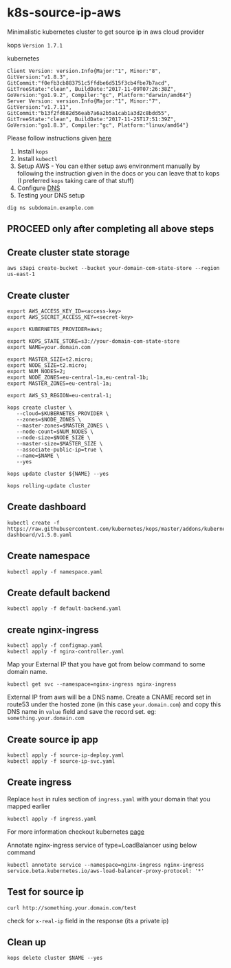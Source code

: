 # k8s-source-ip-aws
Minimalistic kubernetes cluster to get source ip in aws cloud provider

kops `Version 1.7.1`

kubernetes 
```
Client Version: version.Info{Major:"1", Minor:"8", GitVersion:"v1.8.3", GitCommit:"f0efb3cb883751c5ffdbe6d515f3cb4fbe7b7acd", GitTreeState:"clean", BuildDate:"2017-11-09T07:26:38Z", GoVersion:"go1.9.2", Compiler:"gc", Platform:"darwin/amd64"}
Server Version: version.Info{Major:"1", Minor:"7", GitVersion:"v1.7.11", GitCommit:"b13f2fd682d56eab7a6a2b5a1cab1a3d2c8bdd55", GitTreeState:"clean", BuildDate:"2017-11-25T17:51:39Z", GoVersion:"go1.8.3", Compiler:"gc", Platform:"linux/amd64"}
```

Please follow instructions given [here](https://github.com/kubernetes/kops/blob/release-1.7/docs/aws.md)

1. Install `kops`
2. Install `kubectl`
3. Setup AWS - You can either setup aws environment manually by following the instruction given in the docs or you can leave that to kops (I preferred `kops` taking care of that stuff)
4. Configure [DNS](https://github.com/kubernetes/kops/blob/release-1.7/docs/aws.md#configure-dns)
5. Testing your DNS setup
```
dig ns subdomain.example.com
```

## PROCEED only after completing all above steps

## Create cluster state storage
```
aws s3api create-bucket --bucket your-domain-com-state-store --region us-east-1
```
## Create cluster
```
export AWS_ACCESS_KEY_ID=<access-key>
export AWS_SECRET_ACCESS_KEY=<secret-key>

export KUBERNETES_PROVIDER=aws;

export KOPS_STATE_STORE=s3://your-domain-com-state-store
export NAME=your.domain.com

export MASTER_SIZE=t2.micro;
export NODE_SIZE=t2.micro;
export NUM_NODES=2;
export NODE_ZONES=eu-central-1a,eu-central-1b;
export MASTER_ZONES=eu-central-1a;

export AWS_S3_REGION=eu-central-1;

kops create cluster \
   --cloud=$KUBERNETES_PROVIDER \
   --zones=$NODE_ZONES \
   --master-zones=$MASTER_ZONES \
   --node-count=$NUM_NODES \
   --node-size=$NODE_SIZE \
   --master-size=$MASTER_SIZE \
   --associate-public-ip=true \
   --name=$NAME \
   --yes

kops update cluster ${NAME} --yes

kops rolling-update cluster
```

## Create dashboard
```
kubectl create -f https://raw.githubusercontent.com/kubernetes/kops/master/addons/kubernetes-dashboard/v1.5.0.yaml
```

## Create namespace

```
kubectl apply -f namespace.yaml
```

## Create default backend

```
kubectl apply -f default-backend.yaml
```

## create nginx-ingress

```
kubectl apply -f configmap.yaml
kubectl apply -f nginx-controller.yaml
```
Map your External IP that you have got from below command to some domain name.
```
kubectl get svc --namespace=nginx-ingress nginx-ingress
```
External IP from aws will be a DNS name. Create a CNAME record set in route53 under the hosted zone (in this case `your.domain.com`) and copy this DNS name in `value` field and save the record set.
eg: `something.your.domain.com`


## Create source ip app
```
kubectl apply -f source-ip-deploy.yaml
kubectl apply -f source-ip-svc.yaml

```
## Create ingress
Replace `host` in rules section of `ingress.yaml` with your domain that you mapped earlier

```
kubectl apply -f ingress.yaml
```

For more information checkout kubernetes [page](https://kubernetes.io/docs/tutorials/services/source-ip/)

Annotate nginx-ingress service of type=LoadBalancer using below command
```
kubectl annotate service --namespace=nginx-ingress nginx-ingress service.beta.kubernetes.io/aws-load-balancer-proxy-protocol: '*'
```

## Test for source ip
 ```
 curl http://something.your.domain.com/test
 ```
 check for `x-real-ip` field in the response (its a private ip)


## Clean up
```
kops delete cluster $NAME --yes
```
